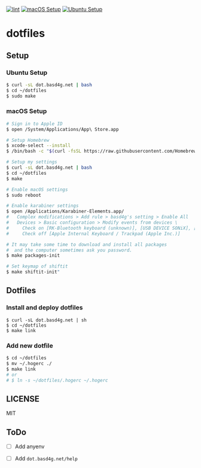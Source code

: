 [![lint](https://github.com/basd4g/dotfiles/workflows/lint/badge.svg)](https://github.com/basd4g/dotfiles/actions?query=workflow%3Alint)
[![macOS Setup](https://github.com/basd4g/dotfiles/workflows/macOS%20Setup/badge.svg)](https://github.com/basd4g/dotfiles/actions?query=workflow%3A%22macOS+Setup%22)
[![Ubuntu Setup](https://github.com/basd4g/dotfiles/workflows/Ubuntu%20Setup/badge.svg)](https://github.com/basd4g/dotfiles/actions?query=workflow%3A%22Ubuntu+Setup%22)

# dotfiles

## Setup

### Ubuntu Setup

```sh
$ curl -sL dot.basd4g.net | bash
$ cd ~/dotfiles
$ sudo make
```

### macOS Setup

```sh
# Sign in to Apple ID
$ open /System/Applications/App\ Store.app

# Setup Homebrew
$ xcode-select --install
$ /bin/bash -c "$(curl -fsSL https://raw.githubusercontent.com/Homebrew/install/master/install.sh)"

# Setup my settings
$ curl -sL dot.basd4g.net | bash
$ cd ~/dotfiles
$ make

# Enable macOS settings
$ sudo reboot

# Enable karabiner settings
$ open /Applications/Karabiner-Elements.app/
#   Complex modifications > Add rule > basd4g's setting > Enable All
#   Devices > Basic configuration > Modify events from devices \
#     Check on [RK-Bluetooth keyboard (unknown)], [USB DEVICE SONiX], [USB DEVICE (SONiX)]
#     Check off [Apple Internal Keyboard / Trackpad (Apple Inc.)]

# It may take some time to download and install all packages
#  and the computer sometimes ask you password.
$ make packages-init

# Set keymap of shiftit
$ make shiftit-init"
```

## Dotfiles

### Install and deploy dotfiles

```
$ curl -sL dot.basd4g.net | sh
$ cd ~/dotfiles
$ make link
```

### Add new dotfile

```sh
$ cd ~/dotfiles
$ mv ~/.hogerc ./
$ make link
# or
# $ ln -s ~/dotfiles/.hogerc ~/.hogerc
```

## LICENSE

MIT

## ToDo

- [ ] Add anyenv
- [ ] Add `dot.basd4g.net/help`

